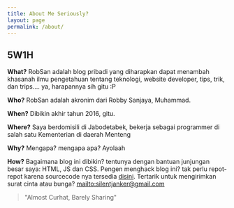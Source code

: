 ```yaml
---
title: About Me Seriously?
layout: page
permalink: /about/
---
```


## 5W1H

**What?** RobSan adalah blog pribadi yang diharapkan dapat menambah khasanah ilmu pengetahuan tentang teknologi, website developer, tips, trik, dan trips.... ya, harapannya sih gitu :P

**Who?** RobSan adalah akronim dari Robby Sanjaya, Muhammad. 

**When?** Dibikin akhir tahun 2016, gitu.

**Where?** Saya berdomisili di Jabodetabek, bekerja sebagai programmer di salah satu Kementerian di daerah Menteng

**Why?** Mengapa? mengapa apa? Ayolaah

**How?** Bagaimana blog ini dibikin? tentunya dengan bantuan junjungan besar saya: HTML, JS dan CSS. Pengen menghack blog ini? tak perlu repot-repot karena sourcecode nya tersedia [disini](//github.com/jankerzone/jankerzone.github.io). Tertarik untuk mengirimkan surat cinta atau bunga? <mailto:silentjanker@gmail.com> 
  
> "Almost Curhat, Barely Sharing"